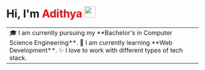 # Hi, I'm <span style="color:red">**Adithya**</span> <img src="https://github.com/TheDudeThatCode/TheDudeThatCode/blob/master/Assets/Hi.gif" width="29px">
<!-- About Section -->

<table>
<tr>
  <td valign="center">
    🎓 I am currently pursuing my **Bachelor's in Computer Science Engineering**.
    🌱 I am currently learning  **Web Development**.
    ✨ I love to work with different types of tech stack.
 <td>
    <!--<a href="https://app.daily.dev/Astrodevil"><img src="https://api.daily.dev/devcards/81fef2c2311f4739a063dbde61b40fe2.png?r=1fr" width="300" alt="Mr. Ånand's Dev Card"/>
    -->
</a>
  </td>

</tr>
</table>
